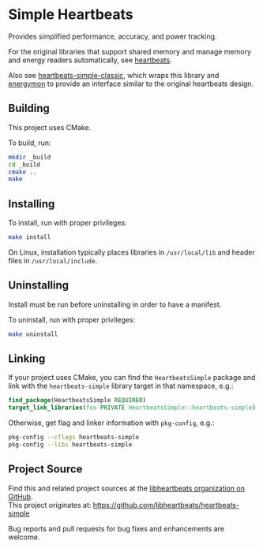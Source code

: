# Simple Heartbeats

Provides simplified performance, accuracy, and power tracking.

For the original libraries that support shared memory and manage memory and energy readers automatically, see [heartbeats](https://github.com/libheartbeats/heartbeats).

Also see [heartbeats-simple-classic](https://github.com/libheartbeats/heartbeats-simple-classic), which wraps this library and [energymon](https://github.com/energymon/energymon) to provide an interface similar to the original heartbeats design.

## Building

This project uses CMake.

To build, run:

``` sh
mkdir _build
cd _build
cmake ..
make
```

## Installing

To install, run with proper privileges:

``` sh
make install
```

On Linux, installation typically places libraries in `/usr/local/lib` and
header files in `/usr/local/include`.

## Uninstalling

Install must be run before uninstalling in order to have a manifest.

To uninstall, run with proper privileges:

``` sh
make uninstall
```

## Linking

If your project uses CMake, you can find the `HeartbeatsSimple` package and
link with the `heartbeats-simple` library target in that namespace, e.g.:

``` cmake
find_package(HeartbeatsSimple REQUIRED)
target_link_libraries(foo PRIVATE HeartbeatsSimple::heartbeats-simple)
```

Otherwise, get flag and linker information with `pkg-config`, e.g.:

``` sh
pkg-config --cflags heartbeats-simple
pkg-config --libs heartbeats-simple
```

## Project Source

Find this and related project sources at the [libheartbeats organization on GitHub](https://github.com/libheartbeats).  
This project originates at: https://github.com/libheartbeats/heartbeats-simple

Bug reports and pull requests for bug fixes and enhancements are welcome.
